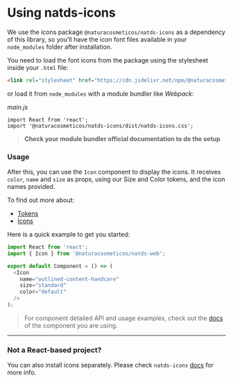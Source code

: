 # Using natds-icons

We use the icons package `@naturacosmeticos/natds-icons` as a dependency of this library, so you'll have the icon font files available in your `node_modules` folder after installation.

You need to load the font icons from the package using the stylesheet inside your `.html` file:

```html
<link rel="stylesheet" href="https://cdn.jsdelivr.net/npm/@naturacosmeticos/natds-icons@latest/dist/natds-icons.css">
```

or load it from `node_modules` with a module bundler like *Webpack*:

*main.js*
```shell
import React from 'react';
import '@naturacosmeticos/natds-icons/dist/natds-icons.css';
```

> **Check your module bundler official documentation to do the setup**

### Usage

After this, you can use the `Icon` component to display the icons. It receives `color`, `name` and `size` as props, using our Size and Color tokens, and the icon names provided.

To find out more about:
- [Tokens](https://ds.natura.design/28db352be/p/3880eb-search)
- [Icons](https://ds.natura.design/28db352be/p/94367e-icon-library/b/756de8)

Here is a quick example to get you started:
```javascript
import React from 'react';
import { Icon } from '@naturacosmeticos/natds-web';

export default Component = () => (
  <Icon
    name="outlined-content-handcare"
    size="standard"
    color="default"
  />
);
```

> For component detailed API and usage examples, check out the [docs](https://natds-web.natura.design/) of the component you are using.

---

### Not a React-based project?

You can also install icons separately. Please check `natds-icons` [docs](https://github.com/natura-cosmeticos/natds-commons/tree/master/packages/natds-icons) for more info.

